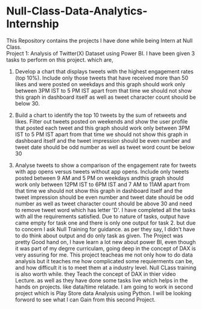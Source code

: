 # Null-Class-Data-Analytics-Internship
This Repository contains the projects I have done while being Intern at Null Class.  
Project 1: Analysis of Twitter(X) Dataset using Power BI.
I have been given 3 tasks to perform on this project.
which are, 
1. Develop a chart that displays tweets with the highest engagement rates (top 10%). Include only those tweets that have received more than 50 likes and were posted on weekdays and this graph should work only between 3PM IST to 5 PM IST apart from that time we should not show this graph in dashboard itself as well as tweet character count should be below 30.

2. Build a chart to identify the top 10 tweets by the sum of retweets and likes. Filter out tweets posted on weekends and show the user profile that posted each tweet and this graph should work only between 3PM IST to 5 PM IST apart from that time we should not show this graph in dashboard itself and the tweet impression should be even number and tweet date should be odd number as well as tweet word count be below 30

3. Analyse tweets to show a comparison of the engagement rate for tweets with app opens versus tweets without app opens. Include only tweets posted between 9 AM and 5 PM on weekdays andthis graph should work only between 12PM IST to 6PM IST and 7 AM to 11AM apart from that time we should not show this graph in dashboard itself and the tweet impression should be even number and tweet date should be odd number as well as tweet character count should be above 30 and need to remove tweet word which has letter 'D'.
I have completed all the tasks with all the requirements satisfied. Due to nature of tasks, output have came empty for task one and there is only one output for task 2. but due to concern I ask Null Training for guidance. as per they say, I didn't have to do think about output and do only task as given.
The Project was pretty Good hand on, I have learn a lot new about power BI, even though it was part of my degrre curriculam, going deep in the concept of DAX is very assuring for me. This project teacheas me not only how to do data analysis but it teaches me how complicated some requierments can be, and how difficult it is to meet them at a industry level.
Null CLass training is also worth while. they Teach the concept of DAX in thier video Lecture. as well as they have done some tasks live which helps in the hands on projects. like data/time relatade.
I am going to work in second project which is Play Store data Analysis using Python. I will be looking forword to see what I can Gain from this second Project. 
